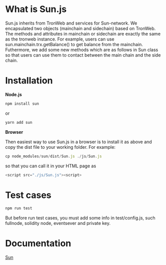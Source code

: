 # What is Sun.js

Sun.js inherits from TronWeb and services for Sun-network. We  encapsulated two objects (mainchain and sidechain) based on TronWeb. The methods and attributes in mainchain or sidechain are exactly the same as the tronweb instance. For example, users can use sun.mainchain.trx.getBalance() to get balance from the mainchain. Futhermore, we add some new methods which are as follows in Sun class so that users can use them to contact between the main chain and the side chain. 

# Installation

<strong>Node.js</strong>

```javascript
npm install sun
```

or

```javascript
yarn add sun
```

<strong>Browser</strong>

Then easiest way to use Sun.js in a browser is to install it as above and copy the dist file to your working folder. For example:

```javascript
cp node_modules/sun/dist/Sun.js ./js/Sun.js
```

so that you can call it in your HTML page as

```javascript
<script src="./js/Sun.js"><script>
```
# Test cases

```javascript
npm run test
```
But before run test cases, you must add some info in test/config.js, such fullnode, solidity node, eventsever and private key.

# Documentation

[Sun](http://47.252.84.158:8080/sunnetwork/doc/guide/#sunweb-class)
